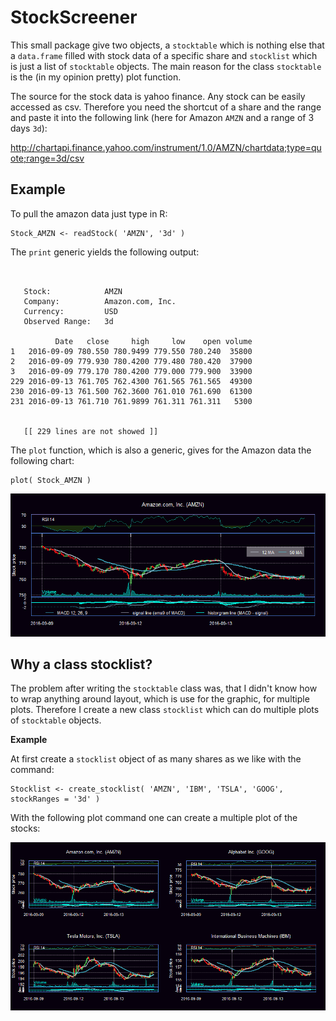 StockScreener
=============
This small package give two objects, a `stocktable` which is nothing else that a `data.frame` filled with stock data of a specific share and `stocklist` which is just a list of `stocktable` objects. The main reason for the class `stocktable` is the (in my opinion pretty) plot function.

The source for the stock data is yahoo finance. Any stock can be easily accessed as csv. Therefore you need the shortcut of a share and the range and paste it into the following link (here for Amazon `AMZN` and a range of 3 days `3d`):

http://chartapi.finance.yahoo.com/instrument/1.0/AMZN/chartdata;type=quote;range=3d/csv

Example
-------
To pull the amazon data just type in R:
```{r}
Stock_AMZN <- readStock( 'AMZN', '3d' )
```
The `print` generic yields the following output:
```

 
   Stock:            AMZN 
   Company:          Amazon.com, Inc. 
   Currency:         USD 
   Observed Range:   3d 

          Date   close     high     low    open volume
1   2016-09-09 780.550 780.9499 779.550 780.240  35800
2   2016-09-09 779.930 780.4200 779.480 780.420  37900
3   2016-09-09 779.170 780.4200 779.000 779.900  33900
229 2016-09-13 761.705 762.4300 761.565 761.565  49300
230 2016-09-13 761.500 762.3600 761.010 761.690  61300
231 2016-09-13 761.710 761.9899 761.311 761.311   5300

 
   [[ 229 lines are not showed ]] 

```
The `plot` function, which is also a generic, gives for the Amazon data the following chart:
```{r}
plot( Stock_AMZN )
```

![AMZN stocktable chart](/images/AMZN.png)

Why a class stocklist?
----------------------

The problem after writing the `stocktable` class was, that I didn't know how to wrap anything around layout, which is use for the graphic, for multiple plots. Therefore I create a new class `stocklist` which can do multiple plots of `stocktable` objects.

**Example**

At first create a `stocklist` object of as many shares as we like with the command:
```{r}
Stocklist <- create_stocklist( 'AMZN', 'IBM', 'TSLA', 'GOOG', stockRanges = '3d' )
```
With the following plot command one can create a multiple plot of the stocks:

![stocklist chart](/images/stocklist.png)
